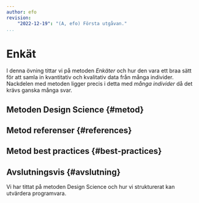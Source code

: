 ```yaml
---
author: efo
revision:
    "2022-12-19": "(A, efo) Första utgåvan."
...
```

Enkät
==================================

I denna övning tittar vi på metoden _Enkäter_ och hur den vara ett braa sätt för att samla in kvantitativ och kvalitativ data från många individer. Nackdelen med metoden ligger precis i detta med _många individer_ då det krävs ganska många svar.



<!--more-->



Metoden Design Science {#metod}
--------------------------------------



Metod referenser {#references}
--------------------------------------



Metod best practices {#best-practices}
--------------------------------------



Avslutningsvis {#avslutning}
--------------------------------------

Vi har tittat på metoden Design Science och hur vi strukturerat kan utvärdera programvara.
